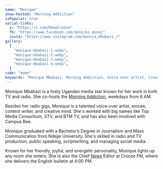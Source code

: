 ```yaml
---
name: "Monique"
show-hosted: "Morning Addiction"
isPopular: true
social-links:
  x: "https://x.com/MomoCrooze"
  fb: "https://www.facebook.com/monicki.minaj"
  insta: "https://www.instagram.com/monica_mbabazi_/"
gallery:
  [
    "monique-mbabazi-1.webp",
    "monique-mbabazi-2.webp",
    "monique-mbabazi-3.webp",
    "monique-mbabazi-4.webp",
  ]
code: "momo"
keywords: "Monique Mbabazi, Morning Addiction, Voice-over artist, Crooze FM news editor, Journalism graduate Ndejje University"
---
```


Monique Mbabazi is a lively Ugandan media star known for her work in both TV and radio. She co-hosts the [Morning Addiction](/shows/morning-addiction), weekdays from 6 AM.

Besides her radio gigs, Monique is a talented voice-over artist, emcee, content writer, and creative mind. She's worked with big names like Top Media Consortium, STV, and BTM TV, and has also been involved with Campus Bee.

Monique graduated with a Bachelor’s Degree in Journalism and Mass Communication from Ndejje University. She's skilled in radio and TV production, public speaking, scriptwriting, and managing social media.

Known for her friendly, joyful, and energetic personality, Monique lights up any room she enters. She is also the Chief [News](/news/news-archive) Editor at Crooze FM, where she delivers the English bulletin at 4:00 PM.
